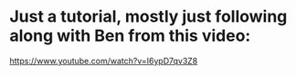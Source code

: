 # Just a tutorial, mostly just following along with Ben from this video:

https://www.youtube.com/watch?v=I6ypD7qv3Z8
